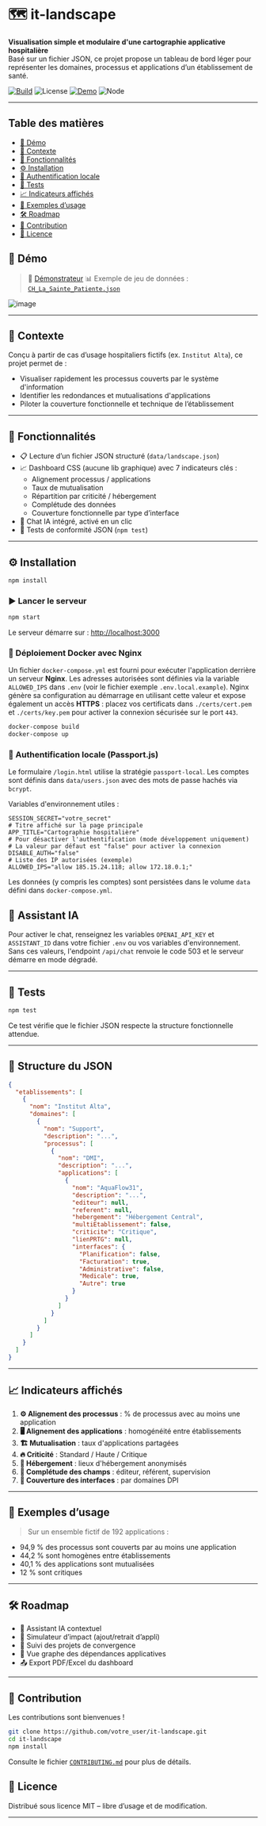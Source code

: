 # 🗺️ it-landscape

**Visualisation simple et modulaire d'une cartographie applicative hospitalière**  
Basé sur un fichier JSON, ce projet propose un tableau de bord léger pour représenter les domaines, processus et applications d’un établissement de santé.

[![Build](https://github.com/votre_user/it-landscape/actions/workflows/test.yml/badge.svg)](https://github.com/votre_user/it-landscape/actions/workflows/test.yml)
![License](https://img.shields.io/badge/license-MIT-blue.svg)
[![Demo](https://img.shields.io/badge/demo-live-green)](https://it-lanscape-production.up.railway.app/)
![Node](https://img.shields.io/badge/node-%3E%3D14.0-brightgreen)

---

## Table des matières

- [🚀 Démo](#-démo)
- [🏥 Contexte](#-contexte)
- [🧩 Fonctionnalités](#-fonctionnalites)
- [⚙️ Installation](#-installation)
- [🛂 Authentification locale](#-authentification-locale-passportjs)
- [🧪 Tests](#-tests)
- [📈 Indicateurs affichés](#-indicateurs-affiches)
- [📄 Exemples d’usage](#-exemples-dusage)
- [🛠️ Roadmap](#-roadmap)
- [🙌 Contribution](#-contribution)
- [📄 Licence](#-licence)

## 🚀 Démo

> 🧪 [Démonstrateur](https://it-lanscape-production.up.railway.app/)
> 📊 Exemple de jeu de données : [`CH_La_Sainte_Patiente.json`](./data/CH_La_Sainte_Patiente.json)

  ![image](https://github.com/user-attachments/assets/524ee5d7-3976-4100-9617-947df49fd6cc)

---

## 🏥 Contexte

Conçu à partir de cas d’usage hospitaliers fictifs (ex. `Institut Alta`), ce projet permet de :

- Visualiser rapidement les processus couverts par le système d'information
- Identifier les redondances et mutualisations d'applications
- Piloter la couverture fonctionnelle et technique de l’établissement


---

## 🧩 Fonctionnalités

- 📋 Lecture d’un fichier JSON structuré (`data/landscape.json`)
- 📈 Dashboard CSS (aucune lib graphique) avec 7 indicateurs clés :
  - Alignement processus / applications
  - Taux de mutualisation
  - Répartition par criticité / hébergement
  - Complétude des données
  - Couverture fonctionnelle par type d’interface
- 💬 Chat IA intégré, activé en un clic
- 🧪 Tests de conformité JSON (`npm test`)

---

## ⚙️ Installation

```bash
npm install
````

### ▶️ Lancer le serveur

```bash
npm start
```

Le serveur démarre sur : [http://localhost:3000](http://localhost:3000)

### 🐳 Déploiement Docker avec Nginx

Un fichier `docker-compose.yml` est fourni pour exécuter l'application derrière
un serveur **Nginx**. Les adresses autorisées sont définies via la variable
`ALLOWED_IPS` dans `.env` (voir le fichier exemple `.env.local.example`).
Nginx génère sa configuration au démarrage en utilisant cette valeur et expose
également un accès **HTTPS** : placez vos certificats dans `./certs/cert.pem` et
`./certs/key.pem` pour activer la connexion sécurisée sur le port `443`.

```bash
docker-compose build
docker-compose up
```

### 🛂 Authentification locale (Passport.js)
Le formulaire `/login.html` utilise la stratégie `passport-local`.
Les comptes sont définis dans `data/users.json` avec des mots de passe hachés via `bcrypt`.

Variables d'environnement utiles :

```
SESSION_SECRET="votre_secret"
# Titre affiché sur la page principale
APP_TITLE="Cartographie hospitalière"
# Pour désactiver l'authentification (mode développement uniquement)
# La valeur par défaut est "false" pour activer la connexion
DISABLE_AUTH="false"
# Liste des IP autorisées (exemple)
ALLOWED_IPS="allow 185.15.24.118; allow 172.18.0.1;"
```

Les données (y compris les comptes) sont persistées dans le volume `data` défini dans `docker-compose.yml`.

## 🔗 Assistant IA

Pour activer le chat, renseignez les variables `OPENAI_API_KEY` et `ASSISTANT_ID` dans votre fichier `.env` ou vos variables d'environnement. Sans ces valeurs, l'endpoint `/api/chat` renvoie le code 503 et le serveur démarre en mode dégradé.

---

## 🧪 Tests

```bash
npm test
```

Ce test vérifie que le fichier JSON respecte la structure fonctionnelle attendue.

---

## 🧬 Structure du JSON

```json
{
  "etablissements": [
    {
      "nom": "Institut Alta",
      "domaines": [
        {
          "nom": "Support",
          "description": "...",
          "processus": [
            {
              "nom": "DMI",
              "description": "...",
              "applications": [
                {
                  "nom": "AquaFlow31",
                  "description": "...",
                  "editeur": null,
                  "referent": null,
                  "hebergement": "Hébergement Central",
                  "multiEtablissement": false,
                  "criticite": "Critique",
                  "lienPRTG": null,
                  "interfaces": {
                    "Planification": false,
                    "Facturation": true,
                    "Administrative": false,
                    "Medicale": true,
                    "Autre": true
                  }
                }
              ]
            }
          ]
        }
      ]
    }
  ]
}
```

---

## 📈 Indicateurs affichés

1. **⚙️ Alignement des processus** : % de processus avec au moins une application
2. **🖥️ Alignement des applications** : homogénéité entre établissements
3. **🏗️ Mutualisation** : taux d'applications partagées
4. **🔥 Criticité** : Standard / Haute / Critique
5. **🏢 Hébergement** : lieux d'hébergement anonymisés
6. **📑 Complétude des champs** : éditeur, référent, supervision
7. **🧩 Couverture des interfaces** : par domaines DPI

---

## 📄 Exemples d’usage

> Sur un ensemble fictif de 192 applications :

* 94,9 % des processus sont couverts par au moins une application
* 44,2 % sont homogènes entre établissements
* 40,1 % des applications sont mutualisées
* 12 % sont critiques

---

## 🛠️ Roadmap

* 🧠 Assistant IA contextuel
* 🧪 Simulateur d’impact (ajout/retrait d’appli)
* 🔁 Suivi des projets de convergence
* 📡 Vue graphe des dépendances applicatives
* 📤 Export PDF/Excel du dashboard

---

## 🙌 Contribution

Les contributions sont bienvenues !

```bash
git clone https://github.com/votre_user/it-landscape.git
cd it-landscape
npm install
```

Consulte le fichier [`CONTRIBUTING.md`](./CONTRIBUTING.md) pour plus de détails.



## 📄 Licence

Distribué sous licence MIT – libre d’usage et de modification.

---

